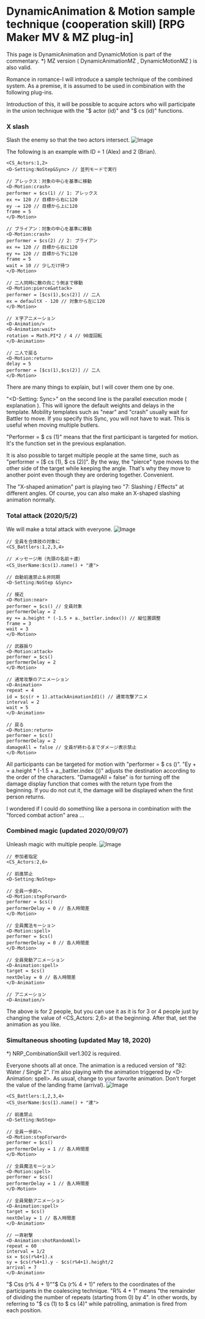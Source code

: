 # DynamicAnimation & Motion sample technique (cooperation skill) [RPG Maker MV & MZ plug-in]
This page is DynamicAnimation and DynamicMotion is part of the commentary.
*) MZ version ( DynamicAnimationMZ , DynamicMotionMZ ) is also valid.

Romance in romance-I will introduce a sample technique of the combined system.
As a premise, it is assumed to be used in combination with the following plug-ins.

Introduction of this, it will be possible to acquire actors who will participate in the union technique with the "$ actor (id)" and "$ cs (id)" functions.

### X slash
Slash the enemy so that the two actors intersect.
![Image](image.gif)

The following is an example with ID = 1 (Alex) and 2 (Brian).
```
<CS_Actors:1,2>
<D-Setting:NoStep&Sync> // 並列モードで実行

// アレックス：対象の中心を基準に移動
<D-Motion:crash>
performer = $cs(1) // 1: アレックス
ex += 120 // 目標から右に120
ey -= 120 // 目標から上に120
frame = 5
</D-Motion>

// ブライアン：対象の中心を基準に移動
<D-Motion:crash>
performer = $cs(2) // 2: ブライアン
ex += 120 // 目標から右に120
ey += 120 // 目標から下に120
frame = 5
wait = 10 // 少しだけ待つ
</D-Motion>

// 二人同時に敵の向こう側まで移動
<D-Motion:pierce&attack>
performer = [$cs(1),$cs(2)] // 二人
ex = defaultX - 120 // 対象から左に120
</D-Motion>

// Ｘ字アニメーション
<D-Animation/>
<D-Animation:wait>
rotation = Math.PI*2 / 4 // 90度回転
</D-Animation>

// 二人で戻る
<D-Motion:return>
delay = 5
performer = [$cs(1),$cs(2)] // 二人
</D-Motion>
```

There are many things to explain, but I will cover them one by one.

"<D-Setting: Sync>" on the second line is the parallel execution mode ( explanation ).
This will ignore the default weights and delays in the template.
Mobility templates such as "near" and "crash" usually wait for Battler to move.
If you specify this Sync, you will not have to wait.
This is useful when moving multiple butlers.

"Performer = $ cs (1)" means that the first participant is targeted for motion.
It's the function set in the previous explanation.

It is also possible to target multiple people at the same time, such as "performer = [$ cs (1), $ cs (2)]".
By the way, the "pierce" type moves to the other side of the target while keeping the angle.
That's why they move to another point even though they are ordering together.
Convenient.

The "X-shaped animation" part is playing two "7: Slashing / Effects" at different angles.
Of course, you can also make an X-shaped slashing animation normally.

### Total attack (2020/5/2)

We will make a total attack with everyone.
![Image](image.gif)

```
// 全員を合体技の対象に
<CS_Battlers:1,2,3,4>

// メッセージ用（先頭の名前＋達）
<CS_UserName:$cs(1).name() + "達">

// 自動前進禁止＆非同期
<D-Setting:NoStep &Sync>

// 接近
<D-Motion:near>
performer = $cs() // 全員対象
performerDelay = 2
ey += a.height * (-1.5 + a._battler.index()) // 縦位置調整
frame = 3
wait = 3
</D-Motion>

// 武器振り
<D-Motion:attack>
performer = $cs()
performerDelay = 2
</D-Motion>

// 通常攻撃のアニメーション
<D-Animation>
repeat = 4
id = $cs(r + 1).attackAnimationId1() // 通常攻撃アニメ
interval = 2
wait = 5
</D-Animation>

// 戻る
<D-Motion:return>
performer = $cs()
performerDelay = 2
damageAll = false // 全員が終わるまでダメージ表示禁止
</D-Motion>
```
All participants can be targeted for motion with "performer = $ cs ()".
"Ey + = a.height * (-1.5 + a._battler.index ())" adjusts the destination according to the order of the characters.
"DamageAll = false" is for turning off the damage display function that comes with the return type from the beginning.
If you do not cut it, the damage will be displayed when the first person returns.

I wondered if I could do something like a persona in combination with the "forced combat action" area ...

### Combined magic (updated 2020/09/07)
Unleash magic with multiple people.
![Image](image.gif)

```
// 参加者指定
<CS_Actors:2,6>

// 前進禁止
<D-Setting:NoStep>

// 全員一歩前へ
<D-Motion:stepForward>
performer = $cs()
performerDelay = 0 // 各人時間差
</D-Motion>

// 全員魔法モーション
<D-Motion:spell>
performer = $cs()
performerDelay = 0 // 各人時間差
</D-Motion>

// 全員発動アニメーション
<D-Animation:spell>
target = $cs()
nextDelay = 0 // 各人時間差
</D-Animation>

// アニメーション
<D-Animation/>
```
The above is for 2 people, but you can use it as it is for 3 or 4 people just by changing the value of <CS_Actors: 2,6> at the beginning.
After that, set the animation as you like.

### Simultaneous shooting (updated May 18, 2020)
*) NRP_CombinationSkill ver1.302 is required.

Everyone shoots all at once.
The animation is a reduced version of "82: Water / Single 2".
I'm also playing with the animation triggered by <D-Animation: spell>.
As usual, change to your favorite animation. Don't forget the value of the landing frame (arrival).
![Image](image.gif)

```
<CS_Battlers:1,2,3,4>
<CS_UserName:$cs(1).name() + "達">

// 前進禁止
<D-Setting:NoStep>

// 全員一歩前へ
<D-Motion:stepForward>
performer = $cs()
performerDelay = 1 // 各人時間差
</D-Motion>

// 全員魔法モーション
<D-Motion:spell>
performer = $cs()
performerDelay = 1 // 各人時間差
</D-Motion>

// 全員発動アニメーション
<D-Animation:spell>
target = $cs()
nextDelay = 1 // 各人時間差
</D-Animation>

// 一斉射撃
<D-Animation:shotRandomAll>
repeat = 60
interval = 1/2
sx = $cs(r%4+1).x
sy = $cs(r%4+1).y - $cs(r%4+1).height/2
arrival = 7
</D-Animation>
```
"$ Css (r% 4 + 1)""$ Cs (r% 4 + 1)" refers to the coordinates of the participants in the coalescing technique.
"R% 4 + 1" means "the remainder of dividing the number of repeats (starting from 0) by 4".
In other words, by referring to "$ cs (1) to $ cs (4)" while patrolling, animation is fired from each position.